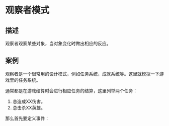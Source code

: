 # 观察者模式
## 描述
观察者观察某些对象，当对象变化时做出相应的反应。

## 案例
观察者是一个很常用的设计模式，例如任务系统，成就系统等。这里就模拟一下游戏里的任务系统。

通常都是在游戏结算时会进行相应任务的结算，这里列举两个任务：
1. 总造成XX伤害。
2. 总击杀XX英雄。

那么首先要定义事件：
